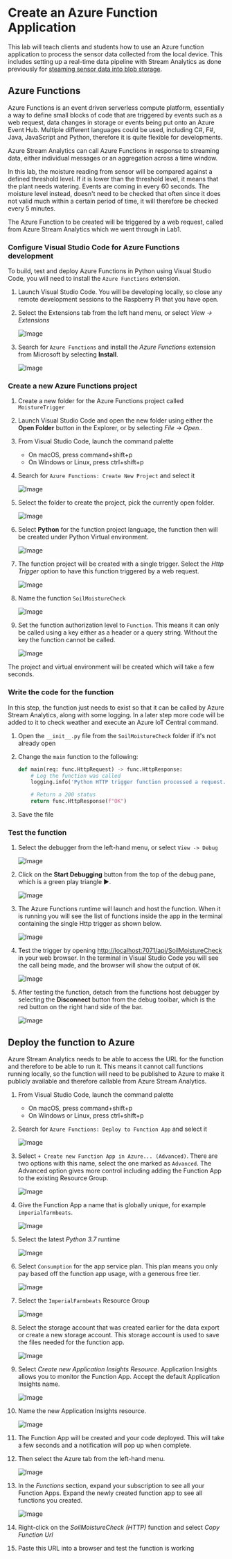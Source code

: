 # Create an Azure Function Application

This lab will teach clients and students how to use an Azure function application to process the sensor data collected from the local device. This includes setting up a real-time data pipeline with Stream Analytics as done previously for [steaming sensor data into blob storage](../../Lab1_MonitorYourPlant/IoTCentral/Create_stream_analytics.md).

## Azure Functions

Azure Functions is an event driven serverless compute platform, essentially a way to define small blocks of code that are triggered by events such as a web request, data changes in storage or events being put onto an Azure Event Hub. Multiple different languages could be used, including C#, F#, Java, JavaScript and Python, therefore it is quite flexible for developments.

Azure Stream Analytics can call Azure Functions in response to streaming data, either individual messages or an aggregation across a time window.
 
In this lab, the moisture reading from sensor will be compared against a defined threshold level. If it is lower than the threshold level, it means that the plant needs watering. Events are coming in every 60 seconds. The moisture level instead, doesn't need to be checked that often since it does not valid much within a certain period of time, it will therefore be checked every 5 minutes.

The Azure Function to be created will be triggered by a web request, called from Azure Stream Analytics which we went through in Lab1.

### Configure Visual Studio Code for Azure Functions development

To build, test and deploy Azure Functions in Python using Visual Studio Code, you will need to install the `Azure Functions` extension.

1. Launch Visual Studio Code. You will be developing locally, so close any remote development sessions to the Raspberry Pi that you have open.

1. Select the Extensions tab from the left hand menu, or select *View -> Extensions*

   ![Image](media/azurefunctionmedia/toolbar.png)

1. Search for `Azure Functions` and install the *Azure Functions* extension from Microsoft by selecting **Install**.

   ![Image](media/azurefunctionmedia/auzurefun.png)

### Create a new Azure Functions project

1. Create a new folder for the Azure Functions project called `MoistureTrigger`

1. Launch Visual Studio Code and open the new folder using either the **Open Folder** button in the Explorer, or by selecting *File -> Open..*

1. From Visual Studio Code, launch the command palette

   * On macOS, press command+shift+p
   * On Windows or Linux, press ctrl+shift+p

1. Search for `Azure Functions: Create New Project` and select it

   ![Image](media/azurefunctionmedia/createnewfun.png)

1. Select the folder to create the project, pick the currently open folder.

   ![Image](media/azurefunctionmedia/selectfolder.png)

1. Select **Python** for the function project language, the function then will be created under Python Virtual environment.

   ![Image](media/azurefunctionmedia/selectlangua.png)

1. The function project will be created with a single trigger. Select the *Http Trigger* option to have this function triggered by a web request.

   ![Image](media/azurefunctionmedia/httptemplate.png)

1. Name the function `SoilMoistureCheck`

   ![Image](media/azurefunctionmedia/funcname.png)

1. Set the function authorization level to `Function`. This means it can only be called using a key either as a header or a query string. Without the key the function cannot be called.

   ![Image](media/azurefunctionmedia/autolevel.png)

The project and virtual environment will be created which will take a few seconds.

### Write the code for the function

In this step, the function just needs to exist so that it can be called by Azure Stream Analytics, along with some logging. In a later step more code will be added to it to check weather and execute an Azure IoT Central command.

1. Open the `__init__.py` file from the `SoilMoistureCheck` folder if it's not already open

1. Change the `main` function to the following:

    ```python
    def main(req: func.HttpRequest) -> func.HttpResponse:
        # Log the function was called
        logging.info('Python HTTP trigger function processed a request.')

        # Return a 200 status
        return func.HttpResponse(f"OK")
    ```

1. Save the file

### Test the function


1. Select the debugger from the left-hand menu, or select `View -> Debug`

   ![Image](media/azurefunctionmedia/debugtoolbar.png)

1. Click on the **Start Debugging** button from the top of the debug pane, which is a green play triangle ▶️.

   ![Image](media/azurefunctionmedia/startdebug.png)

1. The Azure Functions runtime will launch and host the function. When it is running you will see the list of functions inside the app in the terminal containing the single Http trigger as shown below.

   ![Image](media/azurefunctionmedia/httptrigger.png)

1. Test the trigger by opening [http://localhost:7071/api/SoilMoistureCheck](http://localhost:7071/api/SoilMoistureCheck) in your web browser. In the terminal in Visual Studio Code you will see the call being made, and the browser will show the output of `OK`.

   ![Image](media/azurefunctionmedia/testtrigger.png)

1. After testing the function, detach from the functions host debugger by selecting the **Disconnect** button from the debug toolbar, which is the red button on the right hand side of the bar.

   ![Image](media/azurefunctionmedia/disconnectdebug.png)


## Deploy the function to Azure

Azure Stream Analytics needs to be able to access the URL for the function and therefore to be able to run it. This means it cannot call functions running locally, so the function will need to be published to Azure to make it publicly available and therefore callable from Azure Stream Analytics.

1. From Visual Studio Code, launch the command palette

   * On macOS, press command+shift+p
   * On Windows or Linux, press ctrl+shift+p

1. Search for `Azure Functions: Deploy to Function App` and select it

   ![Image](media/azurefunctionmedia/startdeploy.png)

1. Select `+ Create new Function App in Azure... (Advanced)`. There are two options with this name, select the one marked as `Advanced`. The Advanced option gives more control including adding the Function App to the existing Resource Group.

   ![Image](media/azurefunctionmedia/advanceazureapp.png)

1. Give the Function App a name that is globally unique, for example `imperialfarmbeats`.

   ![Image](media/azurefunctionmedia/namefuncapp.png)

1. Select the latest *Python 3.7* runtime

   ![Image](media/azurefunctionmedia/appruntime.png)

1. Select `Consumption` for the app service plan. This plan means you only pay based off the function app usage, with a generous free tier.

   ![Image](media/azurefunctionmedia/hostingplan.png)

1. Select the `ImperialFarmbeats` Resource Group

   ![Image](media/azurefunctionmedia/resourcegroup.png)

1. Select the storage account that was created earlier for the data export or create a new storage account. This storage account is used to save the files needed for the function app.

   ![Image](media/azurefunctionmedia/storageacc.png)

1. Select *Create new Application Insights Resource*. Application Insights allows you to monitor the Function App. Accept the default Application Insights name.

   ![Image](media/azurefunctionmedia/appinsights.png)
   
1. Name the new Application Insights resource.

   ![Image](media/azurefunctionmedia/insightsresource.png)

1. The Function App will be created and your code deployed. This will take a few seconds and a notification will pop up when complete.

1. Then select the Azure tab from the left-hand menu.

   ![Image](media/azurefunctionmedia/azurefunctoolbar.png)

1. In the *Functions* section, expand your subscription to see all your Function Apps. Expand the newly created function app to see all functions you created.

   ![Image](media/azurefunctionmedia/funcapp.png)

1. Right-click on the *SoilMoistureCheck (HTTP)* function and select *Copy Function Url*

1. Paste this URL into a browser and test the function is working

